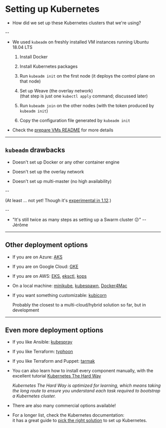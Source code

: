 # Setting up Kubernetes

- How did we set up these Kubernetes clusters that we're using?

--

<!-- ##VERSION## -->

- We used `kubeadm` on freshly installed VM instances running Ubuntu 18.04 LTS

    1. Install Docker

    2. Install Kubernetes packages

    3. Run `kubeadm init` on the first node (it deploys the control plane on that node)

    4. Set up Weave (the overlay network)
       <br/>
       (that step is just one `kubectl apply` command; discussed later)

    5. Run `kubeadm join` on the other nodes (with the token produced by `kubeadm init`)

    6. Copy the configuration file generated by `kubeadm init`

- Check the [prepare VMs README](https://@@GITREPO@@/blob/master/prepare-vms/README.md) for more details

---

## `kubeadm` drawbacks

- Doesn't set up Docker or any other container engine

- Doesn't set up the overlay network

- Doesn't set up multi-master (no high availability)

--

  (At least ... not yet! Though it's [experimental in 1.12](https://kubernetes.io/docs/setup/independent/high-availability/).)

--

- "It's still twice as many steps as setting up a Swarm cluster 😕" -- Jérôme

---

## Other deployment options

- If you are on Azure:
  [AKS](https://azure.microsoft.com/services/kubernetes-service/)

- If you are on Google Cloud:
  [GKE](https://cloud.google.com/kubernetes-engine/)

- If you are on AWS:
  [EKS](https://aws.amazon.com/eks/),
  [eksctl](https://eksctl.io/),
  [kops](https://github.com/kubernetes/kops)

- On a local machine:
  [minikube](https://kubernetes.io/docs/setup/minikube/),
  [kubespawn](https://github.com/kinvolk/kube-spawn),
  [Docker4Mac](https://docs.docker.com/docker-for-mac/kubernetes/)

- If you want something customizable:
  [kubicorn](https://github.com/kubicorn/kubicorn)

  Probably the closest to a multi-cloud/hybrid solution so far, but in development

---

## Even more deployment options

- If you like Ansible:
  [kubespray](https://github.com/kubernetes-incubator/kubespray)

- If you like Terraform:
  [typhoon](https://github.com/poseidon/typhoon)

- If you like Terraform and Puppet:
  [tarmak](https://github.com/jetstack/tarmak)

- You can also learn how to install every component manually, with
  the excellent tutorial [Kubernetes The Hard Way](https://github.com/kelseyhightower/kubernetes-the-hard-way)

  *Kubernetes The Hard Way is optimized for learning, which means taking the long route to ensure you understand each task required to bootstrap a Kubernetes cluster.*

- There are also many commercial options available!

- For a longer list, check the Kubernetes documentation:
  <br/>
  it has a great guide to [pick the right solution](https://kubernetes.io/docs/setup/pick-right-solution/) to set up Kubernetes.
